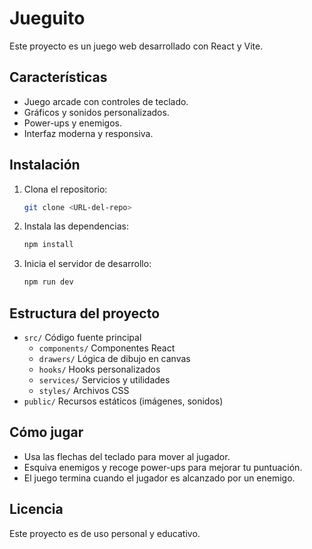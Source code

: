 # Jueguito

Este proyecto es un juego web desarrollado con React y Vite.

## Características
- Juego arcade con controles de teclado.
- Gráficos y sonidos personalizados.
- Power-ups y enemigos.
- Interfaz moderna y responsiva.

## Instalación

1. Clona el repositorio:
   ```bash
   git clone <URL-del-repo>
   ```
2. Instala las dependencias:
   ```bash
   npm install
   ```
3. Inicia el servidor de desarrollo:
   ```bash
   npm run dev
   ```

## Estructura del proyecto
- `src/` Código fuente principal
  - `components/` Componentes React
  - `drawers/` Lógica de dibujo en canvas
  - `hooks/` Hooks personalizados
  - `services/` Servicios y utilidades
  - `styles/` Archivos CSS
- `public/` Recursos estáticos (imágenes, sonidos)

## Cómo jugar
- Usa las flechas del teclado para mover al jugador.
- Esquiva enemigos y recoge power-ups para mejorar tu puntuación.
- El juego termina cuando el jugador es alcanzado por un enemigo.

## Licencia
Este proyecto es de uso personal y educativo.
